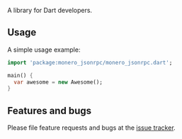 A library for Dart developers.

## Usage

A simple usage example:

```dart
import 'package:monero_jsonrpc/monero_jsonrpc.dart';

main() {
  var awesome = new Awesome();
}
```

## Features and bugs

Please file feature requests and bugs at the [issue tracker][tracker].

[tracker]: http://example.com/issues/replaceme
